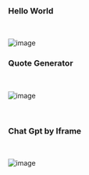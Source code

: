 <h3>Hello World</h3>
<br/>

![image](https://user-images.githubusercontent.com/126884299/233814041-2abae2e8-539f-4433-ab8d-a10526ee1935.png)
<br/>
<h3>Quote Generator</h3>
<br/>

![image](https://user-images.githubusercontent.com/126884299/233814029-8534989c-028e-4a49-8487-64a322ecb241.png)

<br/>
<h3>Chat Gpt by Iframe</h3>
<br/>

![image](https://user-images.githubusercontent.com/126884299/233814063-8c7fadd3-48fa-49fe-a761-10c57c23e690.png)


